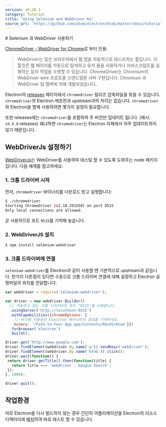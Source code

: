 ```yaml
---
version: v0.30.1
category: Tutorial
title: 'Using Selenium and Webdriver Ko'
source_url: 'https://github.com/atom/electron/blob/master/docs/tutorial/using-selenium-and-webdriver-ko.md'
---
```


﻿# Selenium 과 WebDriver 사용하기

[ChromeDriver - WebDriver for Chrome][chrome-driver]로 부터 인용:

> WebDriver는 많은 브라우저에서 웹 앱을 자동적으로 테스트하는 툴입니다.
> 이 툴킷은 웹 페이지를 자동으로 탐색하고 유저 폼을 사용하거나 자바스크립트를 실행하는 등의 작업을 수행할 수 있습니다.
> ChromeDriver는 Chromium의 WebDriver wire 프로토콜 스텐드얼론 서버 구현입니다.
> Chromium 과 WebDriver 팀 멤버에 의해 개발되었습니다.

Electron의 [releases](https://github.com/atom/electron/releases) 페이지에서 `chromedriver` 릴리즈 압축파일을 찾을 수 있습니다.
`chromedriver`의 Electron 배포판과 upstream과의 차이는 없습니다.
`chromedriver`와 Electron을 함께 사용하려면 몇가지 설정이 필요합니다.

또한 releases에는 `chromedriver`를 포함하여 주 버전만 업데이트 됩니다. (예시: `vX.X.0` releases)
왜냐하면 `chromedriver`는 Electron 자체에서 자주 업데이트하지 않기 때문입니다.

## WebDriverJs 설정하기

[WebDriverJs](https://code.google.com/p/selenium/wiki/WebDriverJs)는 WebDriver를 사용하여 테스팅 할 수 있도록 도와주는 node 패키지입니다.
다음 예제를 참고하세요:

### 1. 크롬 드라이버 시작

먼저, `chromedriver` 바이너리를 다운로드 받고 실행합니다:

```bash
$ ./chromedriver
Starting ChromeDriver (v2.10.291558) on port 9515
Only local connections are allowed.
```

곧 사용하므로 포트 `9515`를 기억해 놓습니다.

### 2. WebDriverJS 설치

```bash
$ npm install selenium-webdriver
```

### 3. 크롬 드라이버에 연결

`selenium-webdriver`를 Electron과 같이 사용할 땐 기본적으로 upstream과 같습니다.
한가지 다른점이 있다면 수동으로 크롬 드라이버 연결에 대해 설정하고 Electron 실행파일의 위치를 전달합니다:

```javascript
var webdriver = require('selenium-webdriver');

var driver = new webdriver.Builder()
  // 작동하고 있는 크롬 드라이버의 포트 "9515"를 사용합니다.
  .usingServer('http://localhost:9515')
  .withCapabilities({chromeOptions: {
    // 여기에 사용중인 Electron 바이너리의 경로를 기재하세요.
    binary: '/Path-to-Your-App.app/Contents/MacOS/Atom'}})
  .forBrowser('electron')
  .build();

driver.get('http://www.google.com');
driver.findElement(webdriver.By.name('q')).sendKeys('webdriver');
driver.findElement(webdriver.By.name('btnG')).click();
driver.wait(function() {
 return driver.getTitle().then(function(title) {
   return title === 'webdriver - Google Search';
 });
}, 1000);

driver.quit();
```

## 작업환경

따로 Electron을 다시 빌드하지 않는 경우 간단히 어플리케이션을 Electron의 리소스 디렉터리에
[배치](https://github.com/atom/electron/blob/master/docs/tutorial/application-distribution-ko.md)하여 바로 테스트 할 수 있습니다.

[chrome-driver]: https://sites.google.com/a/chromium.org/chromedriver/
